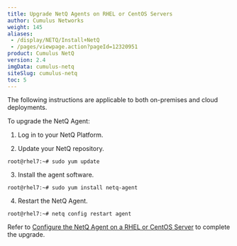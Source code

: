 ```yaml
---
title: Upgrade NetQ Agents on RHEL or CentOS Servers
author: Cumulus Networks
weight: 145
aliases:
 - /display/NETQ/Install+NetQ
 - /pages/viewpage.action?pageId=12320951
product: Cumulus NetQ
version: 2.4
imgData: cumulus-netq
siteSlug: cumulus-netq
toc: 5
---
```

The following instructions are applicable to both on-premises and cloud deployments.

To upgrade the NetQ Agent:

1. Log in to your NetQ Platform.

2. Update your NetQ repository.

```
root@rhel7:~# sudo yum update
```

3. Install the agent software.

```
root@rhel7:~# sudo yum install netq-agent
```

4. Restart the NetQ Agent.

```
root@rhel7:~# netq config restart agent
```

Refer to [Configure the NetQ Agent on a RHEL or CentOS Server](../../../Install-NetQ/Install-NetQ-Agents/Install-NetQ-Agents-on-RHEL/#configure-the-netq-agent-on-a-rhel-or-centos-server) to complete the upgrade.

